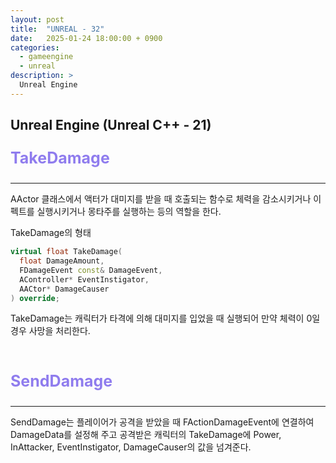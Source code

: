 ```yaml
---
layout: post
title:  "UNREAL - 32"
date:   2025-01-24 18:00:00 + 0900
categories:
  - gameengine
  - unreal
description: >
  Unreal Engine
---
```

## Unreal Engine (Unreal C++ - 21)

<p style = "color:#8f7cee; font-size:25px; font-weight:bold">
TakeDamage
</p>

---

AActor 클래스에서 액터가 대미지를 받을 때 호출되는 함수로 체력을 감소시키거나 이펙트를 실행시키거나 몽타주를 실행하는 등의 역할을 한다.

TakeDamage의 형태
```C++
virtual float TakeDamage(
  float DamageAmount,
  FDamageEvent const& DamageEvent,
  AController* EventInstigator,
  AACtor* DamageCauser
) override;
```

TakeDamage는 캐릭터가 타격에 의해 대미지를 입었을 때 실행되어 만약 체력이 0일 경우 사망을 처리한다.

<br/>

<p style = "color:#8f7cee; font-size:25px; font-weight:bold">
SendDamage
</p>

---

SendDamage는 플레이어가 공격을 받았을 때 FActionDamageEvent에 연결하여 DamageData를 설정해 주고 공격받은 캐릭터의 TakeDamage에 Power, InAttacker, EventInstigator, DamageCauser의 값을 넘겨준다.
